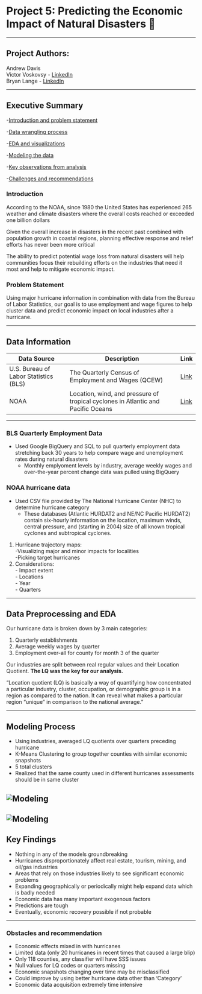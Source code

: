 # Project 5: Predicting the Economic Impact of Natural Disasters :ocean:

---
## Project Authors:

Andrew Davis <br>
Victor Voskovsy  - [LinkedIn](https://www.linkedin.com/in/victorvoskovsky) <br>
Bryan Lange  - [LinkedIn](https://www.linkedin.com/in/bryanrobertlange) 

---
## Executive Summary

-[Introduction and problem statement](#Introduction "Intro")

-[Data wrangling process](#Data-Information "Data")

-[EDA and visualizations](#Data-Preprocessing-and-EDA "EDA")

-[Modeling the data](#MOdeling-Process "Models")

-[Key observations from analysis](#Key-Findings "Go to Key-Findings")

-[Challenges and recommendations](#Obstacles-and-recommendation "EDA")

### Introduction

According to the NOAA, since 1980 the United States has experienced 265 weather and climate disasters where the overall costs reached or exceeded one billion dollars 

Given the overall increase in disasters in the recent past combined with population growth in coastal regions, planning effective response and relief efforts has never been more critical

The ability to predict potential wage loss from natural disasters will help communities focus their rebuilding efforts on the industries that need it most and help to mitigate economic impact. 

### Problem Statement

Using major hurricane information in combination with data from the Bureau of Labor Statistics, our goal is to use employment and wage figures to help cluster data and predict economic impact on local industries after a hurricane.  

---
## Data Information

| Data Source | Description | Link |
| --- | --- | --- |
| U.S. Bureau of Labor Statistics (BLS) | The Quarterly Census of Employment and Wages (QCEW) | [Link](https://www.bls.gov/cew/about-data/data-files-guide.htm)|
| NOAA | Location, wind, and pressure of tropical cyclones in Atlantic and Pacific Oceans | [Link](https://www.kaggle.com/noaa/hurricane-database)|

---

### BLS Quarterly Employment Data
- Used Google BigQuery and SQL to pull quarterly employment data stretching back 30 years to help compare wage and unemployment rates during natural disasters 
    - Monthly emplyoment levels by industry, average weekly wages and over-the-year percent change data was pulled using BigQuery

### NOAA hurricane data 
- Used CSV file provided by The National Hurricane Center (NHC) to determine hurricane category
    - These databases (Atlantic HURDAT2 and NE/NC Pacific HURDAT2) contain six-hourly information on the location, maximum winds, central pressure, and (starting in 2004) size of all known tropical cyclones and subtropical cyclones.        
1. Hurricane trajectory maps: <br>
    -Visualizing major and minor impacts for localities <br>
    -Picking target hurricanes <br>
2. Considerations:<br>
             - Impact extent<br>
             - Locations<br>
             - Year<br>
             - Quarters

---
## Data Preprocessing and EDA

Our hurricane data is broken down by 3 main categories:<br>
1. Quarterly establishments<br>
2. Average weekly wages by quarter <br>
3. Employment over-all for county for month 3 of the quarter

Our industries are split between real regular values and their Location Quotient. **The LQ was the key for our analysis.** 

“Location quotient (LQ) is basically a way of quantifying how concentrated a particular industry, cluster, occupation, or demographic group is in a region as compared to the nation. It can reveal what makes a particular region “unique” in comparison to the national average.” 

---
## Modeling Process

- Using industries, averaged LQ quotients over quarters preceding hurricane
- K-Means Clustering to group together counties with similar economic snapshots
- 5 total clusters
- Realized that the same county used in different hurricanes assessments should be in same cluster

![Modeling](https://github.com/vic-voskovsky/project_5_master/blob/master/photos/modeling.png)
---

![Modeling](https://github.com/vic-voskovsky/project_5_master/blob/master/photos/modeling2.png)
---
## Key Findings

- Nothing in any of the models groundbreaking<br>
- Hurricanes disproportionately affect real estate, tourism, mining, and oil/gas industries<br>
- Areas that rely on those industries likely to see significant economic problems<br>
- Expanding geographically or periodically might help expand data which is badly needed<br>
- Economic data has many important exogenous factors <br>
- Predictions are tough<br>
- Eventually, economic recovery possible if not probable

---
### Obstacles and recommendation

- Economic effects mixed in with hurricanes
- Limited data (only 20 hurricanes in recent times that caused a large blip)
- Only 118 counties, any classifier will have SSS issues
- Null values for LQ codes or quarters missing
- Economic snapshots changing over time may be misclassified
- Could improve by using better hurricane data other than ‘Category’
- Economic data acquisition extremely time intensive

